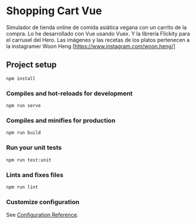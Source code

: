 # Shopping Cart Vue

Simulador de tienda online de comida asiática vegana con un carrito de la compra.
Lo he desarrollado con Vue usando Vuex. Y la librería Flickity para el carrusel del Hero.
Las imágenes y las recetas de los platos pertenecen a la instagramer Woon Heng [https://www.instagram.com/woon.heng/]

## Project setup
```
npm install
```

### Compiles and hot-reloads for development
```
npm run serve
```

### Compiles and minifies for production
```
npm run build
```

### Run your unit tests
```
npm run test:unit
```

### Lints and fixes files
```
npm run lint
```

### Customize configuration
See [Configuration Reference](https://cli.vuejs.org/config/).
